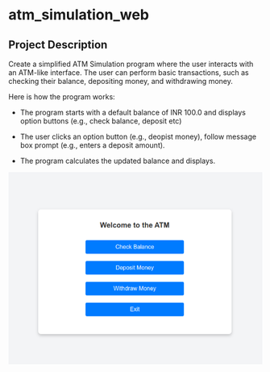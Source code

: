# atm_simulation_web

## Project Description
Create a simplified ATM Simulation program where the user interacts with an ATM-like interface.
The user can perform basic transactions, such as checking their balance, depositing money, and withdrawing money.

Here is how the program works:

* The program starts with a default balance of INR 100.0 and displays option buttons (e.g., check balance, deposit etc)

* The user clicks an option button (e.g., deopist money), follow message box prompt (e.g., enters a deposit amount).

* The program calculates the updated balance and displays.

![alt text](image.png)